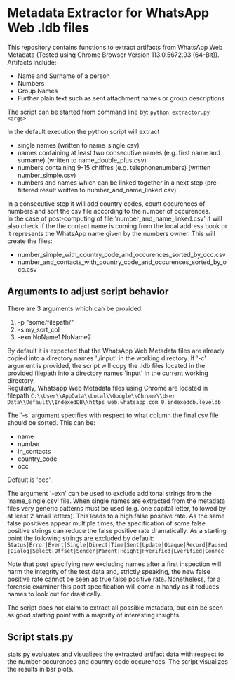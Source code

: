 # Metadata Extractor for WhatsApp Web .ldb files
This repository contains functions to extract artifacts from WhatsApp Web Metadata (Tested using Chrome Browser Version 113.0.5672.93 (64-Bit)).  
Artifacts include:
- Name and Surname of a person
- Numbers
- Group Names
- Further plain text such as sent attachment names or group descriptions

The script can be started from command line by:
```python extractor.py <args>```

In the default execution the python script will extract
- single names (written to name_single.csv)
- names containing at least two consecutive names (e.g. first name and surname) (written to name_double_plus.csv)
- numbers containing 9-15 chiffres (e.g. telephonenumbers) (written number_simple.csv)
- numbers and names which can be linked together in a next step (pre-filtered result written to number_and_name_linked.csv)

In a consecutive step it will add country codes, count occurences of numbers and sort the csv file according to the number of occurences.  
In the case of post-computing of file 'number_and_name_linked.csv' it will also check if the the contact name is coming from the local address book or it represents the WhatsApp name given by the numbers owner.
This will create the files:
- number_simple_with_country_code_and_occurences_sorted_by_occ.csv
- number_and_contacts_with_country_code_and_occurences_sorted_by_occ.csv

## Arguments to adjust script behavior
There are 3 arguments which can be provided:
1. -p "some/filepath/"
2. -s my_sort_col
3. -exn NoName1 NoName2 

By default it is expected that the WhatsApp Web Metadata files are already copied into a directory names './input' in the working directory. If '-c' argument is provided, the script will copy the .ldb files located in the provided filepath into a directory names 'input' in the current working directory.  
Regularly, Whatsapp Web Metadata files using Chrome are located in filepath ```C:\\User\\AppData\\Local\\Google\\Chrome\\User Data\\Default\\IndexedDB\\https_web.whatsapp.com_0.indexeddb.leveldb```

The '-s' argument specifies with respect to what column the final csv file should be sorted. This can be:
- name
- number
- in_contacts
- country_code
- occ

Default is 'occ'.

The argument '-exn' can be used to exclude additonal strings from the 'name_single.csv' file. When single names are extracted from the metadata files very generic patterns must be used (e.g. one capital letter, followed by at least 2 small letters). This leads to a high false positive rate. As the same false positives appear multiple times, the specification of some false positive strings can reduce the false positive rate dramatically. As a starting point the following strings are excluded by default:  
```Status|Error|Event|Single|Direct|Time|Sent|Update|Obaque|Record|Paused|Dialog|Select|Offset|Sender|Parent|Height|Hverified|Lverified|Connec```

Note that post specifying new excluding names after a first inspection will harm the integrity of the test data and, strictly speaking, the new false positive rate cannot be seen as true false positive rate. Nonetheless, for a forensic examiner this post specification will come in handy as it reduces names to look out for drastically.

The script does not claim to extract all possible metadata, but can be seen as good starting point with a majority of interesting insights.

## Script stats.py
stats.py evaluates and visualizes the extracted artifact data with respect to the number occurences and country code occurences. The script visualizes the results in bar plots.